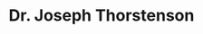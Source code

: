 ---
layout: page
title: Dr. Joseph Thorstenson
staff-pic: instructional/Dr. Joseph Thorstenson.jpg
email: JThorstenson@kamsc.k12.mi.us
---